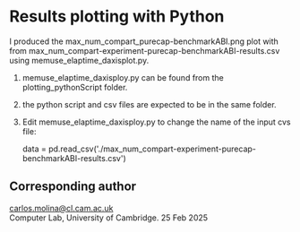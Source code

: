 # Results plotting with Python 

I produced the max_num_compart_purecap-benchmarkABI.png plot
with from  max_num_compart-experiment-purecap-benchmarkABI-results.csv 
using memuse_elaptime_daxisplot.py.

1. memuse_elaptime_daxisploy.py can be found from the plotting_pythonScript
   folder.

1. the python script and csv files are expected to be in the same folder.

1. Edit memuse_elaptime_daxisploy.py to change the name of the
   input cvs file: 

   data = pd.read_csv('./max_num_compart-experiment-purecap-benchmarkABI-results.csv')



## Corresponding author  
carlos.molina@cl.cam.ac.uk   
Computer Lab, University of Cambridge. 
25 Feb 2025 
